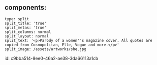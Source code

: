components:
  -
    type: split
    split_title: 'true'
    split_metas: 'true'
    split_columns: normal
    split_layout: normal
    split_text: '<p>Parody of a women''s magazine cover. All quotes are copied from Cosmopolitan, Elle, Vogue and more.</p>'
    split_image: /assets/artworks/she.jpg
id: c9bba514-8ee0-46a2-ae38-3da66113a1cb
